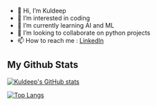 - 👋 Hi, I’m Kuldeep
- 👀 I’m interested in coding
- 🌱 I’m currently learning AI and ML
- 💞️ I’m looking to collaborate on python projects
- 📫 How to reach me : [LinkedIn](https://www.linkedin.com/in/kuldeeprajpurohit)

<!---
Kuldeep-SinghR/Kuldeep-SinghR is a ✨ special ✨ repository because its `README.md` (this file) appears on your GitHub profile.
You can click the Preview link to take a look at your changes.
--->


##  My Github Stats   ##

[![Kuldeep's GitHub stats](https://github-readme-stats.vercel.app/api?username=Kuldeep-Rajpurohit&count_private=true&show_icons=true)](https://github.com/anuraghazra/github-readme-stats)

[![Top Langs](https://github-readme-stats.vercel.app/api/top-langs/?username=Kuldeep-Rajpurohit)](https://github.com/anuraghazra/github-readme-stats)
